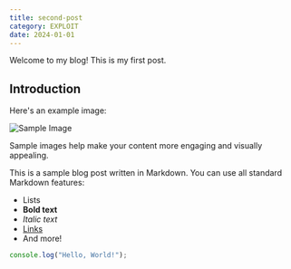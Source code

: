```yaml
---
title: second-post
category: EXPLOIT
date: 2024-01-01
---
```


Welcome to my blog! This is my first post.

## Introduction

Here's an example image:

![Sample Image](https://picsum.photos/800/400)

Sample images help make your content more engaging and visually appealing.

This is a sample blog post written in Markdown. You can use all standard Markdown features:

- Lists
- **Bold text**
- *Italic text*
- [Links](https://example.com)
- And more!

```javascript
console.log("Hello, World!");
```
